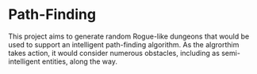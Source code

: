 # Path-Finding
This project aims to generate random Rogue-like dungeons that would be used to support an intelligent path-finding algorithm. As the algrorthim takes action, it would consider numerous obstacles, including as semi-intelligent entities, along the way.
